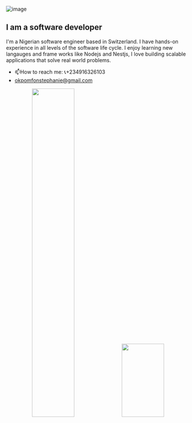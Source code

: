 ![image](https://drive.google.com/uc?id=1aYZ5L-WJFrok2BkOLrnnEvs05aJqt_pH)

## I am a software developer
I'm a Nigerian software engineer based in Switzerland. I have hands-on experience in all levels of the software life cycle. I enjoy learning new langauges and frame works like Nodejs and Nestjs, I love building scalable applications that solve real world problems.
- 📫How to reach me:  📞+234916326103
- [okpomfonstephanie@gmail.com](okpomfonstephanie@gmail.com)
<p align="center">
<img width="48%" 
   src="https://github-readme-stats.vercel.app/api?username=stephaniemfon&show_icons=true&theme=dracula&include_all_commits=true" 
/>

<img width="48%" height="200em" src="https://github-readme-stats.vercel.app/api/top-langs/?username=stephaniemfon&layout=donut&theme=dracula"/>
</p>
